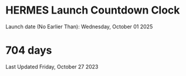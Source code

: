 # HERMES Launch Countdown Clock

Launch date (No Earlier Than): Wednesday, October 01 2025
# 704 days

Last Updated Friday, October 27 2023